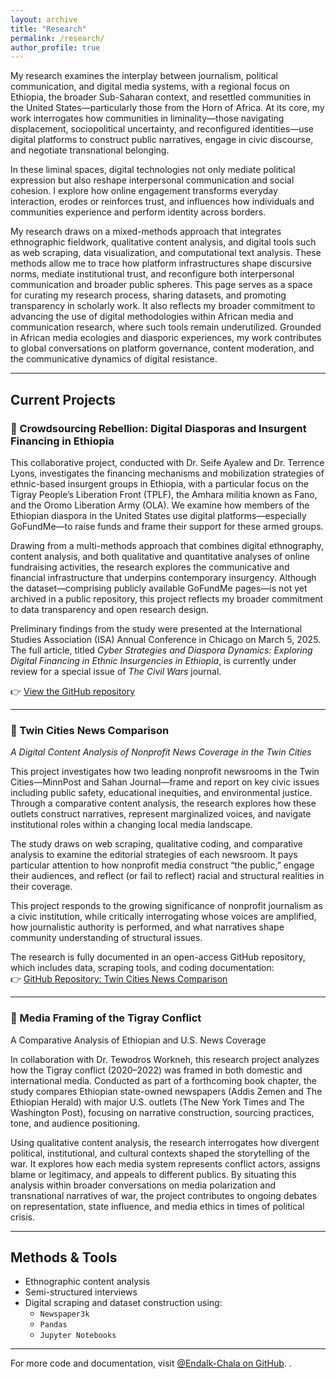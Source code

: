 ```yaml
---
layout: archive
title: "Research"
permalink: /research/
author_profile: true
---
```



My research examines the interplay between journalism, political communication, and digital media systems, with a regional focus on Ethiopia, the broader Sub-Saharan context, and resettled communities in the United States—particularly those from the Horn of Africa. At its core, my work interrogates how communities in liminality—those navigating displacement, sociopolitical uncertainty, and reconfigured identities—use digital platforms to construct public narratives, engage in civic discourse, and negotiate transnational belonging.

In these liminal spaces, digital technologies not only mediate political expression but also reshape interpersonal communication and social cohesion. I explore how online engagement transforms everyday interaction, erodes or reinforces trust, and influences how individuals and communities experience and perform identity across borders.

My research draws on a mixed-methods approach that integrates ethnographic fieldwork, qualitative content analysis, and digital tools such as web scraping, data visualization, and computational text analysis. These methods allow me to trace how platform infrastructures shape discursive norms, mediate institutional trust, and reconfigure both interpersonal communication and broader public spheres. This page serves as a space for curating my research process, sharing datasets, and promoting transparency in scholarly work. It also reflects my broader commitment to advancing the use of digital methodologies within African media and communication research, where such tools remain underutilized. Grounded in African media ecologies and diasporic experiences, my work contributes to global conversations on platform governance, content moderation, and the communicative dynamics of digital resistance.

---

## Current Projects

### 🔹 Crowdsourcing Rebellion: Digital Diasporas and Insurgent Financing in Ethiopia

This collaborative project, conducted with Dr. Seife Ayalew and Dr. Terrence Lyons, investigates the financing mechanisms and mobilization strategies of ethnic-based insurgent groups in Ethiopia, with a particular focus on the Tigray People’s Liberation Front (TPLF), the Amhara militia known as Fano, and the Oromo Liberation Army (OLA). We examine how members of the Ethiopian diaspora in the United States use digital platforms—especially GoFundMe—to raise funds and frame their support for these armed groups.

Drawing from a multi-methods approach that combines digital ethnography, content analysis, and both qualitative and quantitative analyses of online fundraising activities, the research explores the communicative and financial infrastructure that underpins contemporary insurgency. Although the dataset—comprising publicly available GoFundMe pages—is not yet archived in a public repository, this project reflects my broader commitment to data transparency and open research design.

Preliminary findings from the study were presented at the International Studies Association (ISA) Annual Conference in Chicago on March 5, 2025. The full article, titled *Cyber Strategies and Diaspora Dynamics: Exploring Digital Financing in Ethnic Insurgencies in Ethiopia*, is currently under review for a special issue of *The Civil Wars* journal.

👉 [View the GitHub repository](https://github.com/Endalk-Chala/Crowdsourcing-Rebellion)


---

### 🔹 Twin Cities News Comparison  
*A Digital Content Analysis of Nonprofit News Coverage in the Twin Cities*

This project investigates how two leading nonprofit newsrooms in the Twin Cities—MinnPost and Sahan Journal—frame and report on key civic issues including public safety, educational inequities, and environmental justice. Through a comparative content analysis, the research explores how these outlets construct narratives, represent marginalized voices, and navigate institutional roles within a changing local media landscape.

The study draws on web scraping, qualitative coding, and comparative analysis to examine the editorial strategies of each newsroom. It pays particular attention to how nonprofit media construct “the public,” engage their audiences, and reflect (or fail to reflect) racial and structural realities in their coverage.

This project responds to the growing significance of nonprofit journalism as a civic institution, while critically interrogating whose voices are amplified, how journalistic authority is performed, and what narratives shape community understanding of structural issues.

The research is fully documented in an open-access GitHub repository, which includes data, scraping tools, and coding documentation:  
👉 [GitHub Repository: Twin Cities News Comparison](https://github.com/Endalk-Chala/nonprofit-news-twin-cities)

---

### 🔹 Media Framing of the Tigray Conflict 

A Comparative Analysis of Ethiopian and U.S. News Coverage

In collaboration with Dr. Tewodros Workneh, this research project analyzes how the Tigray conflict (2020–2022) was framed in both domestic and international media. Conducted as part of a forthcoming book chapter, the study compares Ethiopian state-owned newspapers (Addis Zemen and The Ethiopian Herald) with major U.S. outlets (The New York Times and The Washington Post), focusing on narrative construction, sourcing practices, tone, and audience positioning.

Using qualitative content analysis, the research interrogates how divergent political, institutional, and cultural contexts shaped the storytelling of the war. It explores how each media system represents conflict actors, assigns blame or legitimacy, and appeals to different publics. By situating this analysis within broader conversations on media polarization and transnational narratives of war, the project contributes to ongoing debates on representation, state influence, and media ethics in times of political crisis.

---

## Methods & Tools

- Ethnographic content analysis   
- Semi-structured interviews  
- Digital scraping and dataset construction using:
  - `Newspaper3k`  
  - `Pandas`  
  - `Jupyter Notebooks`

---

For more code and documentation, visit [@Endalk-Chala on GitHub](https://github.com/Endalk-Chala).
.

